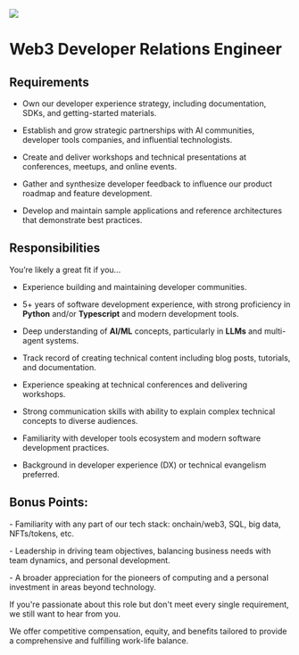 ![](https://lh7-rt.googleusercontent.com/docsz/AD_4nXeaA-1w-la3KlUhOB9IV2R_4l0vop5Ka8C_RlipR4o8qGm2cvwXqRrt9Ng_05FjVypxWmDT6X72WLWT0EZDYGmjbzRQUxFjGM5tSGNVi27hPnUz8RDNCZ6DnfGDt5X3bjpVHPcOpA?key=0SyCjnrIk_kPUPJCu8vG8igd)

# Web3 Developer Relations Engineer


## Requirements

- Own our developer experience strategy, including documentation, SDKs, and getting-started materials.

- Establish and grow strategic partnerships with AI communities, developer tools companies, and influential technologists.

- Create and deliver workshops and technical presentations at conferences, meetups, and online events.

- Gather and synthesize developer feedback to influence our product roadmap and feature development.

- Develop and maintain sample applications and reference architectures that demonstrate best practices.


## Responsibilities

You’re likely a great fit if you...

- Experience building and maintaining developer communities.

- 5+ years of software development experience, with strong proficiency in **Python** and/or **Typescript** and modern development tools.

- Deep understanding of **AI/ML** concepts, particularly in **LLMs** and multi-agent systems.

- Track record of creating technical content including blog posts, tutorials, and documentation.

- Experience speaking at technical conferences and delivering workshops.

- Strong communication skills with ability to explain complex technical concepts to diverse audiences.

- Familiarity with developer tools ecosystem and modern software development practices.

- Background in developer experience (DX) or technical evangelism preferred.

## Bonus Points:

\- Familiarity with any part of our tech stack: onchain/web3, SQL, big data, NFTs/tokens, etc.

\- Leadership in driving team objectives, balancing business needs with team dynamics, and personal development.

\- A broader appreciation for the pioneers of computing and a personal investment in areas beyond technology.

If you're passionate about this role but don't meet every single requirement, we still want to hear from you. 

We offer competitive compensation, equity, and benefits tailored to provide a comprehensive and fulfilling work-life balance.
